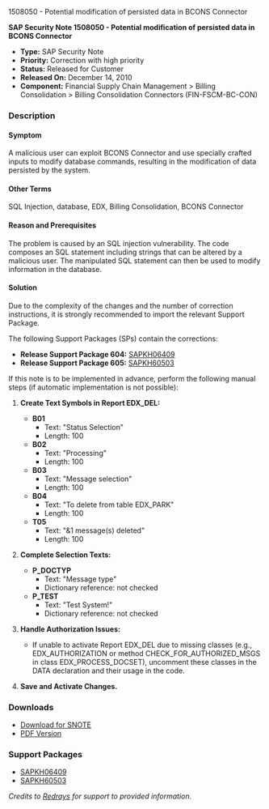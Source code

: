 1508050 - Potential modification of persisted data in BCONS Connector

**SAP Security Note 1508050 - Potential modification of persisted data in BCONS Connector**

- **Type:** SAP Security Note
- **Priority:** Correction with high priority
- **Status:** Released for Customer
- **Released On:** December 14, 2010
- **Component:** Financial Supply Chain Management > Billing Consolidation > Billing Consolidation Connectors (FIN-FSCM-BC-CON)

### Description

#### Symptom
A malicious user can exploit BCONS Connector and use specially crafted inputs to modify database commands, resulting in the modification of data persisted by the system.

#### Other Terms
SQL Injection, database, EDX, Billing Consolidation, BCONS Connector

#### Reason and Prerequisites
The problem is caused by an SQL injection vulnerability. The code composes an SQL statement including strings that can be altered by a malicious user. The manipulated SQL statement can then be used to modify information in the database.

#### Solution
Due to the complexity of the changes and the number of correction instructions, it is strongly recommended to import the relevant Support Package.

The following Support Packages (SPs) contain the corrections:

- **Release Support Package 604:** [SAPKH06409](https://me.sap.com/supportpackage/SAPKH06409)
- **Release Support Package 605:** [SAPKH60503](https://me.sap.com/supportpackage/SAPKH60503)

If this note is to be implemented in advance, perform the following manual steps (if automatic implementation is not possible):

1. **Create Text Symbols in Report EDX_DEL:**
   - **B01**
     - Text: "Status Selection"
     - Length: 100
   - **B02**
     - Text: "Processing"
     - Length: 100
   - **B03**
     - Text: "Message selection"
     - Length: 100
   - **B04**
     - Text: "To delete from table EDX_PARK"
     - Length: 100
   - **T05**
     - Text: "&1 message(s) deleted"
     - Length: 100

2. **Complete Selection Texts:**
   - **P_DOCTYP**
     - Text: "Message type"
     - Dictionary reference: not checked
   - **P_TEST**
     - Text: "Test System!"
     - Dictionary reference: not checked

3. **Handle Authorization Issues:**
   - If unable to activate Report EDX_DEL due to missing classes (e.g., EDX_AUTHORIZATION or method CHECK_FOR_AUTHORIZED_MSGS in class EDX_PROCESS_DOCSET), uncomment these classes in the DATA declaration and their usage in the code.

4. **Save and Activate Changes.**

### Downloads

- [Download for SNOTE](https://notesdownloads.sap.com/note/0040000008935442017)
- [PDF Version](https://userapps.support.sap.com/sap/support/sfm/notes/print/0001508050?language=en-US&token=004AE1F1C70A7CF7778980635B80D5B8)

### Support Packages

- [SAPKH06409](https://me.sap.com/supportpackage/SAPKH06409)
- [SAPKH60503](https://me.sap.com/supportpackage/SAPKH60503)

*Credits to [Redrays](https://redrays.io) for support to provided information.*